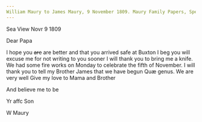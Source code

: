 ```yaml
---
William Maury to James Maury, 9 November 1809. Maury Family Papers, Special Collections Research Center, Swem Library, College of William and Mary.
---
```


Sea View Novr 9 1809

Dear Papa

I hope you ~~are~~ are better and that you arrived safe at Buxton I beg you will excuse me for not writing to you sooner I will thank you to bring me a knife. We had some fire works on Monday to celebrate the fifth of November. I will thank you to tell my Brother James that we have begun Quæ genus. We are very well Give my love to Mama and Brother

And believe me to be 

Yr affc Son

W Maury